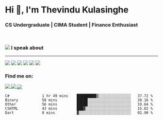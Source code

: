 <h1  align="justify">Hi 👋, I'm Thevindu Kulasinghe</h1>

<h3  align="justify">CS Undergraduate | CIMA Student | Finance Enthusiast</h3>

  <br>



  
  

<span> <h3 style =" align: justify"> <img style = " align: inline  margin: 0px " src="https://img.icons8.com/color/48/000000/talk-male--v1.png"/> I speak about</h3></span>
<hr>

<div margin-left : 10px>
<img  src="https://img.icons8.com/color/48/000000/javascript--v1.png"/>  <img  src="https://img.icons8.com/color/48/000000/typescript.png"/>  <img  src="https://img.icons8.com/color/48/000000/nodejs.png"/>  <img  src="https://img.icons8.com/color/48/000000/react-native.png"/>  <img  src="https://img.icons8.com/fluency/48/000000/azure-1.png"/>  <img  src="https://img.icons8.com/color/48/000000/mongodb.png"/>
<div>
  
  

  <h3  align  =  "justify"  > Find me on:  </h3>
  
 
  
  <a  href  =  "https://www.linkedin.com/in/kulasinghet/"><span style = "vertical-align:middle">  <img src="https://img.icons8.com/color/48/000000/linkedin.png"/>  </a>
    <a  href  =  "https://www.facebook.com/thevinduk"><span style = "vertical-align:middle">  <img src="https://img.icons8.com/color/48/000000/facebook-new.png"/>  </a>
      <a  href  =  "https://twitter.com/kulasinghet"><span style = "vertical-align:middle">  <img src="https://img.icons8.com/color/48/000000/twitter--v1.png"/>  </a>


<!--START_SECTION:waka-->

```text
C#               1 hr 49 mins    █████████▒░░░░░░░░░░░░░░░   37.72 %
Binary           58 mins         █████░░░░░░░░░░░░░░░░░░░░   20.16 %
Other            56 mins         █████░░░░░░░░░░░░░░░░░░░░   19.64 %
CSHTML           43 mins         ███▓░░░░░░░░░░░░░░░░░░░░░   15.02 %
Dart             8 mins          ▓░░░░░░░░░░░░░░░░░░░░░░░░   02.90 %
```

<!--END_SECTION:waka-->
